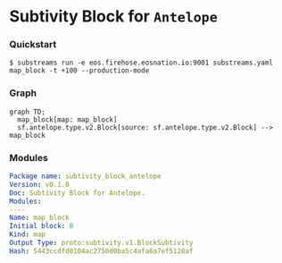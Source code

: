 # **Subtivity** Block for `Antelope`

### Quickstart

```
$ substreams run -e eos.firehose.eosnation.io:9001 substreams.yaml map_block -t +100 --production-mode
```

### Graph

```mermaid
graph TD;
  map_block[map: map_block]
  sf.antelope.type.v2.Block[source: sf.antelope.type.v2.Block] --> map_block
```

### Modules

```yaml
Package name: subtivity_block_antelope
Version: v0.1.0
Doc: Subtivity Block for Antelope.
Modules:
----
Name: map_block
Initial block: 0
Kind: map
Output Type: proto:subtivity.v1.BlockSubtivity
Hash: 5443ccdfd0104ac2750d0ba5c4afa6a7ef5128af
```